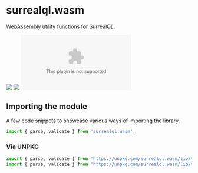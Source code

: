 # surrealql.wasm

WebAssembly utility functions for SurrealQL.

[![](https://img.shields.io/badge/status-beta-ff00bb.svg?style=flat-square)](https://github.com/surrealdb/surrealql.wasm)
[![](https://img.shields.io/badge/license-Apache_License_2.0-00bfff.svg?style=flat-square)](https://github.com/surrealdb/surrealql.wasm)
[![](https://img.shields.io/npm/v/surrealql.wasm?style=flat-square)](https://www.npmjs.com/package/surrealql.wasm)

## Importing the module

A few code snippets to showcase various ways of importing the library.

```js
import { parse, validate } from 'surrealql.wasm';
```

### Via UNPKG
```js
import { parse, validate } from 'https://unpkg.com/surrealql.wasm/lib/v1.js';
import { parse, validate } from 'https://unpkg.com/surrealql.wasm/lib/v2.js';
```
